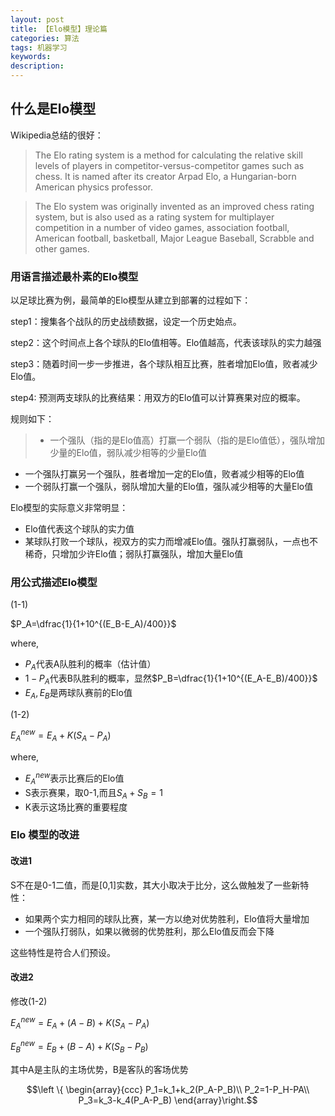 ```yaml
---
layout: post
title: 【Elo模型】理论篇
categories: 算法
tags: 机器学习
keywords:
description:
---
```





## 什么是Elo模型
Wikipedia总结的很好：  
>The Elo rating system is a method for calculating the relative skill levels of players in competitor-versus-competitor games such as chess. It is named after its creator Arpad Elo, a Hungarian-born American physics professor.

>The Elo system was originally invented as an improved chess rating system, but is also used as a rating system for multiplayer competition in a number of video games, association football, American football, basketball, Major League Baseball, Scrabble and other games.

### 用语言描述最朴素的Elo模型

以足球比赛为例，最简单的Elo模型从建立到部署的过程如下：  

step1：搜集各个战队的历史战绩数据，设定一个历史始点。  

step2：这个时间点上各个球队的Elo值相等。Elo值越高，代表该球队的实力越强  

step3：随着时间一步一步推进，各个球队相互比赛，胜者增加Elo值，败者减少Elo值。  

step4: 预测两支球队的比赛结果：用双方的Elo值可以计算赛果对应的概率。


规则如下：
>- 一个强队（指的是Elo值高）打赢一个弱队（指的是Elo值低），强队增加少量的Elo值，弱队减少相等的少量Elo值
- 一个强队打赢另一个强队，胜者增加一定的Elo值，败者减少相等的Elo值
- 一个弱队打赢一个强队，弱队增加大量的Elo值，强队减少相等的大量Elo值


Elo模型的实际意义非常明显：
- Elo值代表这个球队的实力值
- 某球队打败一个球队，视双方的实力而增减Elo值。强队打赢弱队，一点也不稀奇，只增加少许Elo值；弱队打赢强队，增加大量Elo值

### 用公式描述Elo模型

(1-1)

 $P_A=\dfrac{1}{1+10^{(E_B-E_A)/400}}$

 where,
 - $P_A$代表A队胜利的概率（估计值）
 - $1-P_A$代表B队胜利的概率，显然$P_B=\dfrac{1}{1+10^{(E_A-E_B)/400}}$
- $E_A,E_B$是两球队赛前的Elo值


(1-2)

$E_A^{new}=E_A+K(S_A-P_A)$

where,
- $E_A^{new}$表示比赛后的Elo值
- S表示赛果，取0-1,而且$S_A+S_B=1$
- K表示这场比赛的重要程度

### Elo 模型的改进

#### 改进1

S不在是0-1二值，而是[0,1]实数，其大小取决于比分，这么做触发了一些新特性：
- 如果两个实力相同的球队比赛，某一方以绝对优势胜利，Elo值将大量增加
- 一个强队打弱队，如果以微弱的优势胜利，那么Elo值反而会下降

这些特性是符合人们预设。

#### 改进2

修改(1-2)

$E_A^{new}=E_A+(A-B)+K(S_A-P_A)$

$E_B^{new}=E_B+(B-A)+K(S_B-P_B)$

其中A是主队的主场优势，B是客队的客场优势

$$\left \{ \begin{array}{ccc}
P_1=k_1+k_2(P_A-P_B)\\
P_2=1-P_H-PA\\
P_3=k_3-k_4(P_A-P_B)
\end{array}\right.$$
